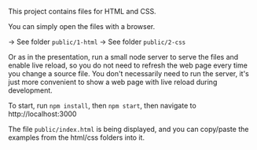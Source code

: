 This project contains files for HTML and CSS.

You can simply open the files with a browser.

-> See folder `public/1-html`
-> See folder `public/2-css`

Or as in the presentation, run a small node server to serve the files and enable live reload, so you do not need to refresh the web page every time you change a source file.
You don't necessarily need to run the server, it's just more convenient to show a web page with live reload during development.

To start, run `npm install`, then `npm start`, then navigate to http://localhost:3000

The file `public/index.html` is being displayed, and you can copy/paste the examples from the html/css folders into it.
